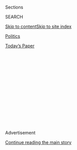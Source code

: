 <div id="app">

<div>

<div>

<div>

<div class="NYTAppHideMasthead css-1q2w90k e1suatyy0">

<div class="section css-ui9rw0 e1suatyy2">

<div class="css-eph4ug er09x8g0">

<div class="css-6n7j50">

</div>

<span class="css-1dv1kvn">Sections</span>

<div class="css-10488qs">

<span class="css-1dv1kvn">SEARCH</span>

</div>

[Skip to content](#site-content)[Skip to site
index](#site-index)

</div>

<div id="masthead-section-label" class="css-1wr3we4 eaxe0e00">

[Politics](https://www.nytimes3xbfgragh.onion/section/politics)

</div>

<div class="css-10698na e1huz5gh0">

</div>

</div>

<div id="masthead-bar-one" class="section hasLinks css-15hmgas e1csuq9d3">

<div class="css-uqyvli e1csuq9d0">

</div>

<div class="css-1uqjmks e1csuq9d1">

</div>

<div class="css-9e9ivx">

[](https://myaccount.nytimes3xbfgragh.onion/auth/login?response_type=cookie&client_id=vi)

</div>

<div class="css-1bvtpon e1csuq9d2">

[Today’s
Paper](https://www.nytimes3xbfgragh.onion/section/todayspaper)

</div>

</div>

</div>

</div>

<div data-aria-hidden="false">

<div id="site-content" data-role="main">

<div>

<div class="css-1aor85t" style="opacity:0.000000001;z-index:-1;visibility:hidden">

<div class="css-1hqnpie">

<div class="css-epjblv">

<span class="css-17xtcya">[Politics](/section/politics)</span><span class="css-x15j1o">|</span><span class="css-fwqvlz">Travelers
Stranded and Protests Swell Over Trump
Order</span>

</div>

<div class="css-k008qs">

<div class="css-1iwv8en">

<span class="css-18z7m18"></span>

<div>

</div>

</div>

<span class="css-1n6z4y">https://nyti.ms/2jFy45B</span>

<div class="css-1705lsu">

<div class="css-4xjgmj">

<div class="css-4skfbu" data-role="toolbar" data-aria-label="Social Media Share buttons, Save button, and Comments Panel with current comment count" data-testid="share-tools">

  - 
  - 
  - 
  - 
    
    <div class="css-6n7j50">
    
    </div>

  - 
  - 

</div>

</div>

</div>

</div>

</div>

</div>

<div class="css-13pd83m">

</div>

<div id="top-wrapper" class="css-1sy8kpn">

<div id="top-slug" class="css-l9onyx">

Advertisement

</div>

[Continue reading the main
story](#after-top)

<div class="ad top-wrapper" style="text-align:center;height:100%;display:block;min-height:250px">

<div id="top" class="place-ad" data-position="top" data-size-key="top">

</div>

</div>

<div id="after-top">

</div>

</div>

<div id="sponsor-wrapper" class="css-1hyfx7x">

<div id="sponsor-slug" class="css-19vbshk">

Supported by

</div>

[Continue reading the main
story](#after-sponsor)

<div id="sponsor" class="ad sponsor-wrapper" style="text-align:center;height:100%;display:block">

</div>

<div id="after-sponsor">

</div>

</div>

<div class="css-1vkm6nb ehdk2mb0">

# Travelers Stranded and Protests Swell Over Trump Order

</div>

![<span class="css-16f3y1r e13ogyst0">Dozens of protests were held
across the country Sunday as Americans denounced President Trump's
immigration executive order. From New York to Phoenix, tens of thousands
of people voiced their solidarity with refugees and
Muslims.</span><span class="css-cch8ym"><span class="css-1dv1kvn">Credit</span><span class="css-cnj6d5 e1z0qqy90" itemprop="copyrightHolder"><span class="css-1ly73wi e1tej78p0">Credit...</span><span>Jim
Wilson/The New York
Times</span></span></span>](https://static01.graylady3jvrrxbe.onion/images/2017/01/30/us/30trump-web2/30trump-web2-videoSixteenByNine3000.jpg)

<div class="css-xt80pu e12qa4dv0">

<div class="css-18e8msd">

<div class="css-vp77d3 epjyd6m0">

<div class="css-1baulvz">

By [<span class="css-1baulvz last-byline" itemprop="name">Peter
Baker</span>](http://www.nytimes3xbfgragh.onion/by/peter-baker)

</div>

</div>

  - Jan. 29,
    2017

  - 
    
    <div class="css-4xjgmj">
    
    <div class="css-d8bdto" data-role="toolbar" data-aria-label="Social Media Share buttons, Save button, and Comments Panel with current comment count" data-testid="share-tools">
    
      - 
      - 
      - 
      - 
        
        <div class="css-6n7j50">
        
        </div>
    
      - 
      - 
    
    </div>
    
    </div>

</div>

</div>

<div class="section meteredContent css-1r7ky0e" name="articleBody" itemprop="articleBody">

<div class="css-1fanzo5 StoryBodyCompanionColumn">

<div class="css-53u6y8">

WASHINGTON — Travelers were stranded around the world, protests
escalated in the United States and anxiety rose within President Trump’s
party on Sunday as his order closing the nation to refugees and people
from certain predominantly Muslim countries provoked a crisis just days
into his administration.

The White House pulled back on part of [Mr. Trump’s temporary
ban](https://www.nytimes3xbfgragh.onion/2017/01/28/us/refugees-detained-at-us-airports-prompting-legal-challenges-to-trumps-immigration-order.html?_r=0)
on visitors from seven countries by saying that it would not apply to
those with green cards granting them permanent residence in the United
States. By the end of the day, the Department of Homeland Security
formally issued an order declaring such legal residents exempt from the
order.

But the recalibration did little to reassure critics at home or abroad
who saw the president’s order as a retreat from traditional American
values. European leaders denounced the order, and some Republican
lawmakers called on Mr. Trump to back down. As of Sunday evening,
officials said no one was being held at American airports, although
lawyers said they believed that dozens were still being detained.

More than any of the myriad moves Mr. Trump has made in his frenetic
opening days in office, the immigration order has quickly come to define
his emerging presidency as one driven by a desire for decisive action
even at the expense of deliberate process or coalition building. It has
thrust the nine-day-old administration into its first constitutional
conflict, as multiple courts have intervened to block aspects of the
order, and into its broadest diplomatic incident, with overseas allies
objecting.

</div>

</div>

<div class="css-1fanzo5 StoryBodyCompanionColumn">

<div class="css-53u6y8">

The White House was left to defend what seemed to many government
veterans like a slapdash process. Aides to Mr. Trump insisted they had
consulted for weeks with relevant officials, but the head of the customs
and border service in the Obama administration, who resigned on
inauguration day, said the incoming president’s team never talked with
him about it.

White House officials blamed what they portrayed as a hyperventilating
news media for the confusion and said the order had been successfully
carried out. Only about 109 travelers were detained in the first 24
hours, out of the 325,000 who typically enter the United States in a
day, they said. As of Sunday evening, the Department of Homeland
Security said 392 green card holders had been granted waivers to enter.
That did not count many visitors who remained overseas now unable to
travel.

Reince Priebus, the White House chief of staff, said Mr. Trump simply
did what he had promised on the campaign trail and would not gamble with
American lives. “We’re not willing to be wrong on this subject,” he said
on “Face the Nation” on CBS. “President Trump is not willing to take
chances on this subject.”

The order bars entry to refugees from anywhere in the world for 120 days
and from Syria indefinitely. It blocks any visitors for 90 days from
seven designated countries: Iran, Iraq, Libya, Somalia, Sudan, Syria and
Yemen. The Department of Homeland Security initially said the order
would bar green card holders from those seven countries from returning
to the United States.

With thousands of protesters chanting outside his White House windows
and thronging the streets of Washington and other cities, Mr. Trump late
on Sunday defended his order. “To be clear, this is not a Muslim ban, as
the media is falsely reporting,” he said in a written statement. “This
is not about religion — this is about terror and keeping our country
safe.”

</div>

</div>

<div class="css-1fanzo5 StoryBodyCompanionColumn">

<div class="css-53u6y8">

He noted that the seven countries were identified by former President
Barack Obama’s administration as sources of terrorism and that his order
did not affect citizens from dozens of other predominantly Muslim
countries. “We will again be issuing visas to all countries once we are
sure we have reviewed and implemented the most secure policies over the
next 90 days,” he said.

Mr. Trump expressed sympathy for victims of the long-running civil war
in Syria. “I have tremendous feeling for the people involved in this
horrific humanitarian crisis in Syria,” he said. “My first priority will
always be to protect and serve our country, but as president, I will
find ways to help all those who are suffering.”

</div>

</div>

![<span class="css-16f3y1r e13ogyst0">Several Republicans spoke out on
Sunday in response to President Trump’s temporary ban on immigration
from seven countries. Senator John McCain said he feared it would
provide propaganda for the Islamic
State.</span><span class="css-cch8ym"><span class="css-1dv1kvn">Credit</span><span class="css-cnj6d5 e1z0qqy90" itemprop="copyrightHolder"><span class="css-1ly73wi e1tej78p0">Credit...</span><span>Al
Drago/The New York
Times</span></span></span>](https://static01.graylady3jvrrxbe.onion/images/2017/01/30/us/30cong/30cong-videoSixteenByNine3000.jpg)

<div class="css-1fanzo5 StoryBodyCompanionColumn">

<div class="css-53u6y8">

While Mr. Trump denied that his action focused on religion, the first
iteration of his plan during his presidential campaign was framed as a
temporary ban on all Muslim visitors.

As late as Sunday morning, he made clear that his concern was for
Christian refugees, and part of his order gives preferential treatment
to Christians who try to enter the United States from majority-Muslim
nations.

In a Twitter post on Sunday morning, Mr. Trump deplored the killing of
Christians in the Middle East without noting the killings of Muslims,
who have been killed in vastly greater numbers in Iraq, Syria and
elsewhere.

“Christians in the Middle East have been executed in large numbers,” he
wrote. “We cannot allow this horror to continue\!”

</div>

</div>

<div class="css-1fanzo5 StoryBodyCompanionColumn">

<div class="css-53u6y8">

His order, however, resulted in a second day of uncertainty at American
airports. The American Civil Liberties Union said it was investigating
reports that officials were not complying with court orders in New York,
Boston, Seattle, Los Angeles and Chicago.

New York’s attorney general sent a letter to federal authorities
demanding a list of all individuals detained at Kennedy International
Airport. The Department of Homeland Security said on Sunday evening that
it was “in compliance with judicial orders.”

Still, at Dulles International Airport outside Washington, even the
arrival of four Democratic members of Congress did not prompt customs
officers to acknowledge whether they were holding anyone or provide
lawyers access to anyone detained.

The lawmakers arrived after 3 p.m. and were rebuffed by police officers
when they tried to enter the Customs and Border Protection offices at
the airport. Representative Gerry Connolly, Democrat of Virginia, said
he was told to call the main office of the agency in Washington.

His staff got a legislative liaison from the customs service on the
phone, and “they said we’ll put you in touch with the deputy
commissioner,” Mr. Connolly said.

“I said that’s not acceptable,” he continued. “We want to talk to the
person in charge of operations at Dulles Airport. That’s where the
problem is, and that’s where the federal judicial ruling is applicable.”

The clash over the order provoked emotional responses. At a news
conference, Senator Chuck Schumer, the Democratic minority leader from
New York, choked up as he vowed to “claw, scrap and fight with every
fiber of my being until these orders are overturned.”

</div>

</div>

<div class="css-1fanzo5 StoryBodyCompanionColumn">

<div class="css-53u6y8">

The mayors of New York, Chicago and Boston spoke out, as well. In
Dallas, Mayor Mike Rawlings personally offered regrets to four released
detainees at Dallas-Fort Worth Airport. “We have wished them welcome,
and we have apologized from the depths of our heart,” he said. Chelsea
Clinton joined a protest in New
York.

</div>

</div>

<div style="max-width:100%;margin:0 auto">

<div class="css-17dprlf" data-id="100000004900018" data-slug="immigration-callout-article-promo" style="max-width:300px">

</div>

</div>

<div class="css-1fanzo5 StoryBodyCompanionColumn">

<div class="css-53u6y8">

The order roiled relations with America’s traditional allies in Europe
and the Middle East. The spokesman for Chancellor Angela Merkel of
Germany said she “is convinced that the resolute fight against terrorism
does not justify blanket suspicion on grounds of origin or belief.”

Prime Minister Theresa May of Britain, who met with Mr. Trump in
Washington on Friday and has sought to forge a friendship with him,
initially declined to comment on the policy on Saturday when pressed by
reporters during a stop in Turkey.

But under pressure from opposition politicians, her spokesman later said
the British government did “not agree with this kind of approach.”

The matter was especially sensitive in Muslim countries, and Mr. Trump
spoke by telephone on Sunday with King Salman of Saudi Arabia and Sheikh
Mohammed bin Zayed Al Nahyan, the crown prince of Abu Dhabi. White House
statements on the calls said they discussed the fight against terrorism
but did not say whether they discussed the immigration order, which did
not include their countries.

In Washington, protesters gathered by the thousands outside Mr. Trump’s
front lawn to denounce his order and show solidarity with Muslim
Americans.

</div>

</div>

<div class="css-1fanzo5 StoryBodyCompanionColumn">

<div class="css-53u6y8">

“Shame,” they chanted, hoisting homemade signs toward the executive
mansion, where Mr. Trump was scheduled to host a private screening of
the movie “Finding Dory.”

“No hate, no fear,” they added later. “Refugees are welcome here.”

Security fencing and reviewing stands still in place from the
inauguration prevented the crowd from getting more than a couple hundred
yards away from the building, but did not stop crowds from swelling
through the afternoon, when protesters departed to march to Capitol
Hill.

Some Republicans grew increasingly alarmed by the backlash to the order.
“This executive order sends a signal, intended or not, that America does
not want Muslims coming into our country,” Senators John McCain of
Arizona and Lindsey Graham of South Carolina said in a statement. “That
is why we fear this executive order may do more to help terrorist
recruitment than improve our security.”

Some conservative donors also criticized the decision. Officials with
the political network overseen by Charles G. and David H. Koch, the
billionaire conservative activists, released a statement on Sunday
criticizing Mr. Trump’s handling of the issue.

“We believe it is possible to keep Americans safe without excluding
people who wish to come here to contribute and pursue a better life for
their families,” said Brian Hooks, a chairman of the Kochs’ donor
network. “The travel ban is the wrong approach and will likely be
counterproductive.”

Senator Bob Corker, the chairman of the Foreign Relations Committee,
said the order was “poorly implemented” and urged the president to “make
appropriate revisions.” Other Republicans were more circumspect. Senator
Mitch McConnell, the Republican majority leader, said the issue would be
decided by the courts.

Mr. Trump fired back at Mr. McCain and Mr. Graham on Twitter. “They are
sadly weak on immigration,” he wrote. “Senators should focus their
energies on ISIS, illegal immigration and border security instead of
always looking to start World War III.”

</div>

</div>

</div>

<div>

</div>

<div>

</div>

<div>

</div>

<div>

<div id="bottom-wrapper" class="css-1ede5it">

<div id="bottom-slug" class="css-l9onyx">

Advertisement

</div>

[Continue reading the main
story](#after-bottom)

<div id="bottom" class="ad bottom-wrapper" style="text-align:center;height:100%;display:block;min-height:90px">

</div>

<div id="after-bottom">

</div>

</div>

</div>

</div>

</div>

## Site Index

<div>

</div>

## Site Information Navigation

  - [© <span>2020</span> <span>The New York Times
    Company</span>](https://help.nytimes3xbfgragh.onion/hc/en-us/articles/115014792127-Copyright-notice)

<!-- end list -->

  - [NYTCo](https://www.nytco.com/)
  - [Contact
    Us](https://help.nytimes3xbfgragh.onion/hc/en-us/articles/115015385887-Contact-Us)
  - [Work with us](https://www.nytco.com/careers/)
  - [Advertise](https://nytmediakit.com/)
  - [T Brand Studio](http://www.tbrandstudio.com/)
  - [Your Ad
    Choices](https://www.nytimes3xbfgragh.onion/privacy/cookie-policy#how-do-i-manage-trackers)
  - [Privacy](https://www.nytimes3xbfgragh.onion/privacy)
  - [Terms of
    Service](https://help.nytimes3xbfgragh.onion/hc/en-us/articles/115014893428-Terms-of-service)
  - [Terms of
    Sale](https://help.nytimes3xbfgragh.onion/hc/en-us/articles/115014893968-Terms-of-sale)
  - [Site
    Map](https://spiderbites.nytimes3xbfgragh.onion)
  - [Help](https://help.nytimes3xbfgragh.onion/hc/en-us)
  - [Subscriptions](https://www.nytimes3xbfgragh.onion/subscription?campaignId=37WXW)

</div>

</div>

</div>

</div>
